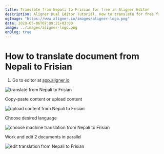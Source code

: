 ```yaml
---
title: Translate from Nepali to Frisian for free in Aligner Editor
description: Aligner Dual Editor Tutorial. How to translate for free from Nepali to Frisian. Aligner is multilingual document management platform. 
ogImage: "https://www.aligner.io/images/aligner-logo.png"
date: 2020-05-06T07:09:21+03:00
image: ../images/aligner-logo.png
onBlog: true
---
```


# How to translate document from Nepali to Frisian

1. Go to editor at [app.aligner.io](https://app.aligner.io "Aligner App web page")

![translate from Nepali to Frisian](../aligner-blank-editor.png "translate from Nepali to Frisian")

Copy-paste content or upload content

![upload content from Nepali to Frisian](../aligner-uploaded-document.png "upload content from Nepali to Frisian")

Choose desired language

![choose machine translation from Nepali to Frisian](../aligner-language-dropdown.png "choose machine translation from Nepali to Frisian")

Work and edit 2 documents in parallel

![edit translation from Nepali to Frisian](../aligner-double-sitded-editor.png "edit translation from Nepali to Frisian")

